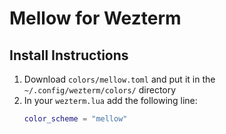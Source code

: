 # Mellow for Wezterm
## Install Instructions
1. Download `colors/mellow.toml` and put it in the `~/.config/wezterm/colors/` directory
2. In your `wezterm.lua` add the following line:
    ```lua
    color_scheme = "mellow"
    ```

